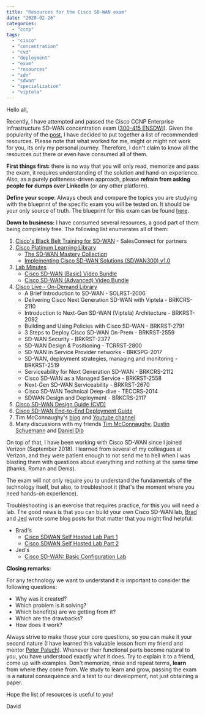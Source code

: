 ```yaml
---
title: "Resources for the Cisco SD-WAN exam"
date: "2020-02-26"
categories: 
  - "ccnp"
tags: 
  - "cisco"
  - "concentration"
  - "cvd"
  - "deployment"
  - "exam"
  - "resources"
  - "sdn"
  - "sdwan"
  - "specialization"
  - "viptela"
---
```


Hello all,

Recently, I have attempted and passed the Cisco CCNP Enterprise Infrastructure SD-WAN concentration exam ([300-415 ENSDWI](https://www.cisco.com/c/en/us/training-events/training-certifications/exams/current-list/ensdwi-300-415.html)). Given the popularity of the [post](https://www.linkedin.com/posts/davidsamuelps_sdwan-activity-6637632817947783168-mmQ0), I have decided to put together a list of recommended resources. Please note that what worked for me, might or might not work for you, its only my personal journey. Therefore, I don't claim to know all the resources out there or even have consumed all of them.

**First things first:** there is no way that you will only read, memorize and pass the exam, it requires understanding of the solution and hand-on experience. Also, as a purely politeness-driven approach, please **refrain from asking people for dumps over LinkedIn** (or any other platform).

**Define your scope**: Always check and compare the topics you are studying with the blueprint of the specific exam you will be tested on. It should be your only source of truth. The blueprint for this exam can be found [here](https://learningnetwork.cisco.com/s/ensdwi-exam-topics).

**Down to business:** I have consumed several resources, a good part of them being completely free. The following list enumerates all of them:

1. [Cisco's Black Belt Training for SD-WAN](https://salesconnect.cisco.com/#/program/PAGE-15461) - SalesConnect for partners
2. [Cisco Platinum Learning Library](https://www.cisco.com/c/en/us/training-events/training-certifications/training/learning-library/platinum-learning-library.html)
    - [The SD-WAN Mastery Collection](https://digital-learning.cisco.com/#/training-plan/5718)
    - [Implementing Cisco SD-WAN Solutions (SDWAN300) v1.0](https://digital-learning.cisco.com/#/course/61261)
3. [Lab Minutes](http://www.labminutes.com/)
    - [Cisco SD-WAN (Basic) Video Bundle](http://www.labminutes.com/store/cisco-sd-wan-basic-video-bundle)
    - [Cisco SD-WAN (Advanced) Video Bundle](http://www.labminutes.com/store/cisco-sd-wan-advanced-video-bundle)
4. [Cisco Live - On-Demand Library](https://www.ciscolive.com/global/featured-on-demand.html)
    - A Brief Introduction to SD-WAN - SOLRST-2006
    - Delivering Cisco Next Generation SD-WAN with Viptela - BRKCRS-2110
    - Introduction to Next-Gen SD-WAN (Viptela) Architecture - BRKRST-2092
    - Building and Using Policies with Cisco SD-WAN - BRKRST-2791
    - 3 Steps to Deploy Cisco SD-WAN On-Prem - BRKRST-2559
    - SD-WAN Security - BRKRST-2377
    - SD-WAN Design & Positioning - TCRRST-2800
    - SD-WAN in Service Provider networks - BRKSPG-2017
    - SD-WAN, deployment strategies, managing and monitoring - BRKRST-2519
    - Serviceability for Next Generation SD-WAN - BRKCRS-2112
    - Cisco SD-WAN as a Managed Service - BRKRST-2558
    - Next-Gen SD-WAN Serviceability - BRKRST-2670
    - Cisco SD-WAN Technical Deep-dive - TECCRS-2014
    - SDWAN Design and Deployment - BRKCRS-2117
5. [Cisco SD-WAN Design Guide (CVD)](https://www.cisco.com/c/en/us/td/docs/solutions/CVD/SDWAN/cisco-sdwan-design-guide.pdf)
6. [Cisco SD-WAN End-to-End Deployment Guide](https://www.cisco.com/c/dam/en/us/td/docs/solutions/CVD/SDWAN/SD-WAN-End-to-End-Deployment-Guide.pdf)
7. Tim McConnaughy's [blog](https://carpe-dmvpn.com/) and [Youtube channel](https://www.youtube.com/channel/UC60oFllzMzQQmlhIQMkMa8g)
8. Many discussions with my friends [Tim McConnaughy](https://twitter.com/juangolbez), [Dustin Schuemann](https://twitter.com/dschuemann) and [Daniel Dib](https://twitter.com/danieldibswe)

On top of that, I have been working with Cisco SD-WAN since I joined Verizon (September 2018). I learned from several of my colleagues at Verizon, and they were patient enough to not send me to hell when I was blasting them with questions about everything and nothing at the same time (thanks, Roman and Denis).

The exam will not only require you to understand the fundamentals of the technology itself, but also, to troubleshoot it (that's the moment where you need hands-on experience).

Troubleshooting is an exercise that requires practice, for this you will need a lab. The good news is that you can build your own Cisco SD-WAN lab, [Brad](https://twitter.com/BradSearleAU) and [Jed](https://twitter.com/Wax_Trax) wrote some blog posts for that matter that you might find helpful:

- Brad's
    - [Cisco SDWAN Self Hosted Lab Part 1](https://codingpackets.com/blog/cisco-sdwan-self-hosted-lab-part-1)
    - [Cisco SDWAN Self Hosted Lab Part 2](https://codingpackets.com/blog/cisco-sdwan-self-hosted-lab-part-2)
- Jed's
    - [Cisco SD-WAN: Basic Configuration Lab](https://neckercube.com/posts/2019-12-18-cisco-sdwan-basic-configuration-lab/)

**Closing remarks:**

For any technology we want to understand it is important to consider the following questions:

- Why was it created?
- Which problem is it solving?
- Which benefit(s) are we getting from it?
- Which are the drawbacks?
- How does it work?

Always strive to make those your core questions, so you can make it your second nature (I have learned this valuable lesson from my friend and mentor [Peter Paluch](https://twitter.com/Peter_Paluch)). Whenever their functional parts become natural to you, you have understood exactly what it does. Try to explain it to a friend, come up with examples. Don't memorize, rinse and repeat terms, **learn** from where they come from. We study to learn and grow, passing the exam is a natural consequence and a test to our development, not just obtaining a paper.

Hope the list of resources is useful to you!

David
